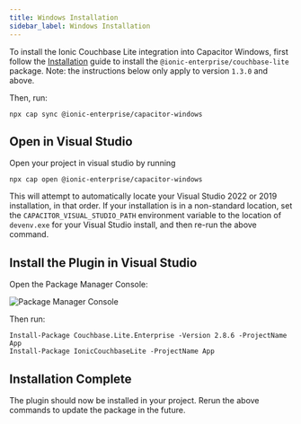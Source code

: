 ```yaml
---
title: Windows Installation
sidebar_label: Windows Installation
---
```


To install the Ionic Couchbase Lite integration into Capacitor Windows, first follow the [Installation](./installation) guide to install the `@ionic-enterprise/couchbase-lite` package. Note: the instructions below only apply to version `1.3.0` and above.

Then, run:

```shell
npx cap sync @ionic-enterprise/capacitor-windows
```

## Open in Visual Studio

Open your project in visual studio by running

```shell
npx cap open @ionic-enterprise/capacitor-windows
```

This will attempt to automatically locate your Visual Studio 2022 or 2019 installation, in that order. If your installation is in a non-standard location, set the `CAPACITOR_VISUAL_STUDIO_PATH` environment variable to the location of `devenv.exe` for your Visual Studio install, and then re-run the above command.

## Install the Plugin in Visual Studio

Open the Package Manager Console:

![Package Manager Console](/static/img/couchbase-lite/package-manager-console.png)

Then run:

```shell
Install-Package Couchbase.Lite.Enterprise -Version 2.8.6 -ProjectName App
Install-Package IonicCouchbaseLite -ProjectName App
```

## Installation Complete

The plugin should now be installed in your project. Rerun the above commands to update the package in the future.
